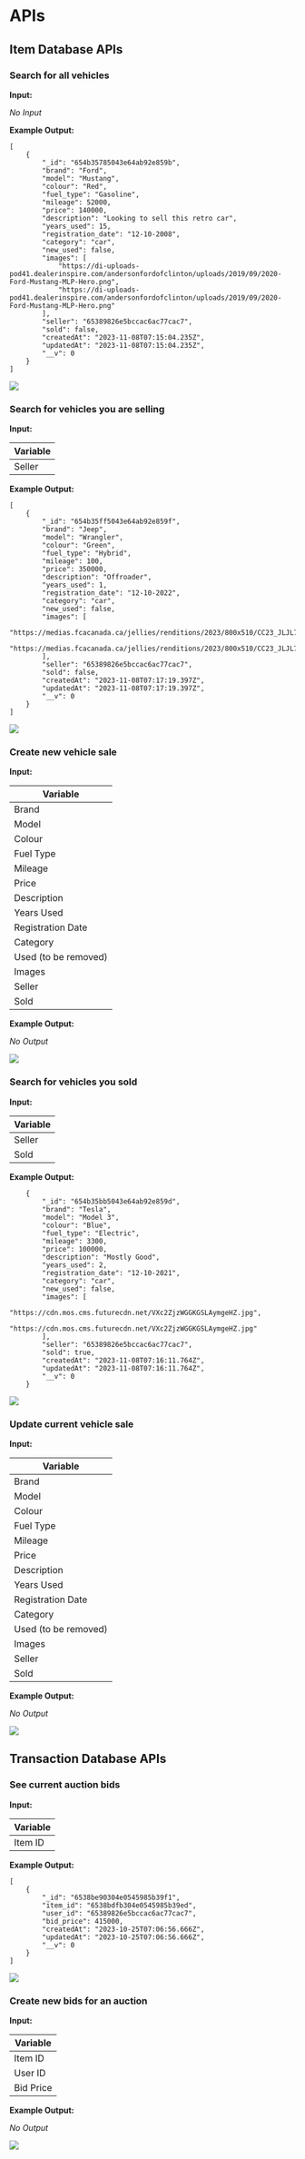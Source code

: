 # APIs

## Item Database APIs

### Search for all vehicles

**Input:**

*No Input*

**Example Output:**

```
[
    {
        "_id": "654b35785043e64ab92e859b",
        "brand": "Ford",
        "model": "Mustang",
        "colour": "Red",
        "fuel_type": "Gasoline",
        "mileage": 52000,
        "price": 140000,
        "description": "Looking to sell this retro car",
        "years_used": 15,
        "registration_date": "12-10-2008",
        "category": "car",
        "new_used": false,
        "images": [
            "https://di-uploads-pod41.dealerinspire.com/andersonfordofclinton/uploads/2019/09/2020-Ford-Mustang-MLP-Hero.png",
            "https://di-uploads-pod41.dealerinspire.com/andersonfordofclinton/uploads/2019/09/2020-Ford-Mustang-MLP-Hero.png"
        ],
        "seller": "65389826e5bccac6ac77cac7",
        "sold": false,
        "createdAt": "2023-11-08T07:15:04.235Z",
        "updatedAt": "2023-11-08T07:15:04.235Z",
        "__v": 0
    }
]

```

<img src="flowcharts/allcars.png" />

### Search for vehicles you are selling

**Input:**

| Variable |
|----------|
|Seller|

**Example Output:**

```
[
    {
        "_id": "654b35ff5043e64ab92e859f",
        "brand": "Jeep",
        "model": "Wrangler",
        "colour": "Green",
        "fuel_type": "Hybrid",
        "mileage": 100,
        "price": 350000,
        "description": "Offroader",
        "years_used": 1,
        "registration_date": "12-10-2022",
        "category": "car",
        "new_used": false,
        "images": [
            "https://medias.fcacanada.ca/jellies/renditions/2023/800x510/CC23_JLJL72_2TB_PGG_APA_XXX_XXX_XXX.1aaa5d21f651dcfd23d94bcacebe5ded.png",
            "https://medias.fcacanada.ca/jellies/renditions/2023/800x510/CC23_JLJL72_2TB_PGG_APA_XXX_XXX_XXX.1aaa5d21f651dcfd23d94bcacebe5ded.png"
        ],
        "seller": "65389826e5bccac6ac77cac7",
        "sold": false,
        "createdAt": "2023-11-08T07:17:19.397Z",
        "updatedAt": "2023-11-08T07:17:19.397Z",
        "__v": 0
    }
]
```

<img src="flowcharts/currentcars.png"/>

### Create new vehicle sale

**Input:**

| Variable |
|----------|
|Brand|
|Model|
|Colour|
|Fuel Type|
|Mileage|
|Price|
|Description|
|Years Used|
|Registration Date|
|Category|
|Used (to be removed)| 
|Images|
|Seller|
|Sold|

**Example Output:**

*No Output*

<img src="flowcharts/createcar.png"/>

### Search for vehicles you sold

**Input:**

| Variable |
|----------|
|Seller|
|Sold|

**Example Output:**

```
    {
        "_id": "654b35bb5043e64ab92e859d",
        "brand": "Tesla",
        "model": "Model 3",
        "colour": "Blue",
        "fuel_type": "Electric",
        "mileage": 3300,
        "price": 100000,
        "description": "Mostly Good",
        "years_used": 2,
        "registration_date": "12-10-2021",
        "category": "car",
        "new_used": false,
        "images": [
            "https://cdn.mos.cms.futurecdn.net/VXc2ZjzWGGKGSLAymgeHZ.jpg",
            "https://cdn.mos.cms.futurecdn.net/VXc2ZjzWGGKGSLAymgeHZ.jpg"
        ],
        "seller": "65389826e5bccac6ac77cac7",
        "sold": true,
        "createdAt": "2023-11-08T07:16:11.764Z",
        "updatedAt": "2023-11-08T07:16:11.764Z",
        "__v": 0
    }
```

<img src="flowcharts/pastcars.png">

### Update current vehicle sale

**Input:**

| Variable |
|----------|
|Brand|
|Model|
|Colour|
|Fuel Type|
|Mileage|
|Price|
|Description|
|Years Used|
|Registration Date|
|Category|
|Used (to be removed)| 
|Images|
|Seller|
|Sold|

**Example Output:**

*No Output*

<img src = "flowcharts/updatecar.png"/>

## Transaction Database APIs

### See current auction bids

**Input:**

| Variable |
|----------|
|Item ID|

**Example Output:**

```
[
    {
        "_id": "6538be90304e0545985b39f1",
        "item_id": "6538bdfb304e0545985b39ed",
        "user_id": "65389826e5bccac6ac77cac7",
        "bid_price": 415000,
        "createdAt": "2023-10-25T07:06:56.666Z",
        "updatedAt": "2023-10-25T07:06:56.666Z",
        "__v": 0
    }
]
```

<img src="flowcharts/thetransaction.png"/>

### Create new bids for an auction

**Input:**

| Variable |
|----------|
|Item ID|
|User ID|
|Bid Price|

**Example Output:**

*No Output*

<img src="flowcharts/createtransaction.png"/>
